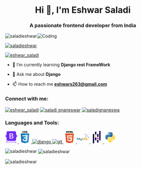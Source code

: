 <h1 align="center">Hi 👋, I'm Eshwar Saladi</h1>
<h3 align="center">A passionate frontend developer from India</h3>
<img align="right" alt="Coding" width="400" src="https://cdn.dribbble.com/users/1059583/screenshots/4171367/coding-freak.gif">

<p align="left"> <img src="https://komarev.com/ghpvc/?username=saladieshwar&label=Profile%20views&color=0e75b6&style=flat" alt="saladieshwar" /> </p>

<p align="left"> <a href="https://github.com/ryo-ma/github-profile-trophy"><img src="https://github-profile-trophy.vercel.app/?username=saladieshwar" alt="saladieshwar" /></a> </p>

<p align="left"> <a href="https://twitter.com/eshwar_saladi" target="blank"><img src="https://img.shields.io/twitter/follow/eshwar_saladi?logo=twitter&style=for-the-badge" alt="eshwar_saladi" /></a> </p>

- 🌱 I’m currently learning **Django rest FrameWork**

- 💬 Ask me about **Django**

- 📫 How to reach me **eshwars263@gmail.com**

<h3 align="left">Connect with me:</h3>
<p align="left">
<a href="https://twitter.com/eshwar_saladi" target="blank"><img align="center" src="https://raw.githubusercontent.com/rahuldkjain/github-profile-readme-generator/master/src/images/icons/Social/twitter.svg" alt="eshwar_saladi" height="30" width="40" /></a>
<a href="https://linkedin.com/in/saladi gnaneswar" target="blank"><img align="center" src="https://raw.githubusercontent.com/rahuldkjain/github-profile-readme-generator/master/src/images/icons/Social/linked-in-alt.svg" alt="saladi gnaneswar" height="30" width="40" /></a>
<a href="https://www.codechef.com/users/saladignaneswa" target="blank"><img align="center" src="https://cdn.jsdelivr.net/npm/simple-icons@3.1.0/icons/codechef.svg" alt="saladignaneswa" height="30" width="40" /></a>
</p>

<h3 align="left">Languages and Tools:</h3>
<p align="left"> <a href="https://getbootstrap.com" target="_blank" rel="noreferrer"> <img src="https://raw.githubusercontent.com/devicons/devicon/master/icons/bootstrap/bootstrap-plain-wordmark.svg" alt="bootstrap" width="40" height="40"/> </a> <a href="https://www.w3schools.com/css/" target="_blank" rel="noreferrer"> <img src="https://raw.githubusercontent.com/devicons/devicon/master/icons/css3/css3-original-wordmark.svg" alt="css3" width="40" height="40"/> </a> <a href="https://www.djangoproject.com/" target="_blank" rel="noreferrer"> <img src="https://cdn.worldvectorlogo.com/logos/django.svg" alt="django" width="40" height="40"/> </a> <a href="https://git-scm.com/" target="_blank" rel="noreferrer"> <img src="https://www.vectorlogo.zone/logos/git-scm/git-scm-icon.svg" alt="git" width="40" height="40"/> </a> <a href="https://www.w3.org/html/" target="_blank" rel="noreferrer"> <img src="https://raw.githubusercontent.com/devicons/devicon/master/icons/html5/html5-original-wordmark.svg" alt="html5" width="40" height="40"/> </a> <a href="https://www.mysql.com/" target="_blank" rel="noreferrer"> <img src="https://raw.githubusercontent.com/devicons/devicon/master/icons/mysql/mysql-original-wordmark.svg" alt="mysql" width="40" height="40"/> </a> <a href="https://pandas.pydata.org/" target="_blank" rel="noreferrer"> <img src="https://raw.githubusercontent.com/devicons/devicon/2ae2a900d2f041da66e950e4d48052658d850630/icons/pandas/pandas-original.svg" alt="pandas" width="40" height="40"/> </a> <a href="https://www.python.org" target="_blank" rel="noreferrer"> <img src="https://raw.githubusercontent.com/devicons/devicon/master/icons/python/python-original.svg" alt="python" width="40" height="40"/> </a> </p>

<p><img align="left" src="https://github-readme-stats.vercel.app/api/top-langs?username=saladieshwar&show_icons=true&locale=en&layout=compact" alt="saladieshwar" /></p>

<p>&nbsp;<img align="center" src="https://github-readme-stats.vercel.app/api?username=saladieshwar&show_icons=true&locale=en" alt="saladieshwar" /></p>

<p><img align="center" src="https://github-readme-streak-stats.herokuapp.com/?user=saladieshwar&" alt="saladieshwar" /></p>
